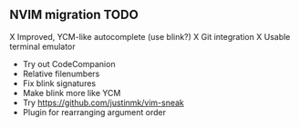
## NVIM migration TODO

X Improved, YCM-like autocomplete (use blink?)
X Git integration
X Usable terminal emulator
* Try out CodeCompanion
* Relative filenumbers
* Fix blink signatures
* Make blink more like YCM
* Try https://github.com/justinmk/vim-sneak
* Plugin for rearranging argument order
